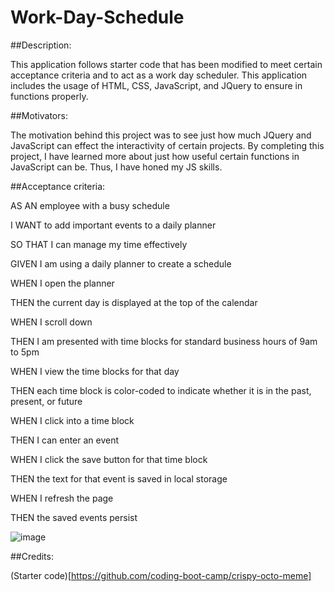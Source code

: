 # Work-Day-Schedule
##Description:

This application follows starter code that has been modified to meet certain acceptance criteria and to act as a work day scheduler. This application includes the usage of HTML, CSS, JavaScript, and JQuery to ensure in functions properly.


##Motivators:

The motivation behind this project was to see just how much JQuery and JavaScript can effect the interactivity of certain projects. By completing this project, I have learned more about just how useful certain functions in JavaScript can be. Thus, I have honed my JS skills.

##Acceptance criteria:

AS AN employee with a busy schedule

I WANT to add important events to a daily planner

SO THAT I can manage my time effectively

GIVEN I am using a daily planner to create a schedule

WHEN I open the planner

THEN the current day is displayed at the top of the calendar

WHEN I scroll down

THEN I am presented with time blocks for standard business hours of 9am to 5pm

WHEN I view the time blocks for that day

THEN each time block is color-coded to indicate whether it is in the past, present, or future

WHEN I click into a time block

THEN I can enter an event

WHEN I click the save button for that time block

THEN the text for that event is saved in local storage

WHEN I refresh the page

THEN the saved events persist

![image](https://github.com/JamieThompson101/Work-Day-Schedule/assets/130515437/454285a2-99ed-420e-83d0-090fcb84e49d)

##Credits:

(Starter code)[https://github.com/coding-boot-camp/crispy-octo-meme]
